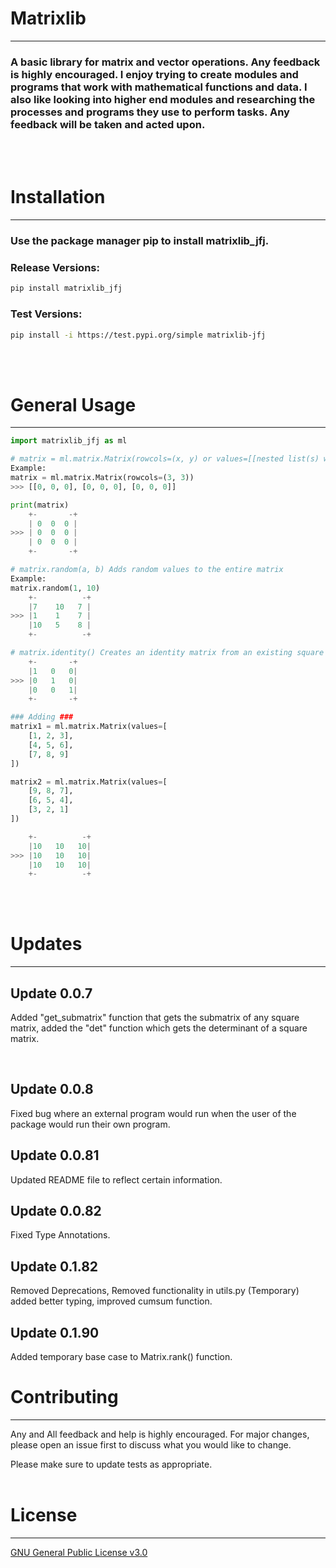 # Matrixlib

---
### A basic library for matrix and vector operations. Any feedback is highly encouraged. I enjoy trying to create modules and programs that work with mathematical functions and data. I also like looking into higher end modules and researching the processes and programs they use to perform tasks. Any feedback will be taken and acted upon.
<br>
<br>

# Installation

---
### Use the package manager pip to install matrixlib_jfj.

### Release Versions:

``` bash
pip install matrixlib_jfj
```

### Test Versions:

``` bash
pip install -i https://test.pypi.org/simple matrixlib-jfj
```
<br>
<br>

# General Usage

---
``` python
import matrixlib_jfj as ml

# matrix = ml.matrix.Matrix(rowcols=(x, y) or values=[[nested list(s) with values assigned]]) Initialises the matrix.
Example:
matrix = ml.matrix.Matrix(rowcols=(3, 3))
>>> [[0, 0, 0], [0, 0, 0], [0, 0, 0]]

print(matrix)
    +-       -+
    | 0  0  0 |
>>> | 0  0  0 |
    | 0  0  0 |
    +-       -+

# matrix.random(a, b) Adds random values to the entire matrix
Example:
matrix.random(1, 10)
    +-          -+
    |7    10   7 |
>>> |1    1    7 |
    |10   5    8 |
    +-          -+

# matrix.identity() Creates an identity matrix from an existing square matrix
    +-       -+
    |1   0   0|
>>> |0   1   0|
    |0   0   1|
    +-       -+

### Adding ###
matrix1 = ml.matrix.Matrix(values=[
    [1, 2, 3],
    [4, 5, 6],
    [7, 8, 9]
])

matrix2 = ml.matrix.Matrix(values=[
    [9, 8, 7],
    [6, 5, 4],
    [3, 2, 1]
])

    +-          -+
    |10   10   10|
>>> |10   10   10|
    |10   10   10|
    +-          -+
```
<br>
<br>

# Updates

---
## Update 0.0.7
Added "get_submatrix" function that gets the submatrix of any square matrix, added the "det" function which gets the determinant of a square matrix.

<br>

## Update 0.0.8
Fixed bug where an external program would run when the user of the package would run their own program.
<br>

## Update 0.0.81
Updated README file to reflect certain information.
<br>

## Update 0.0.82
Fixed Type Annotations.
<br>

## Update 0.1.82
Removed Deprecations, Removed functionality in utils.py (Temporary) added better typing, improved cumsum function.
<br>

## Update 0.1.90
Added temporary base case to Matrix.rank() function.
<br>

# Contributing

---
Any and All feedback and help is highly encouraged. For major changes, please open an issue first to discuss what you would like to change.

Please make sure to update tests as appropriate.
<br>
<br>

# License

---
[GNU General Public License v3.0](https://choosealicense.com/licenses/gpl-3.0/#)
